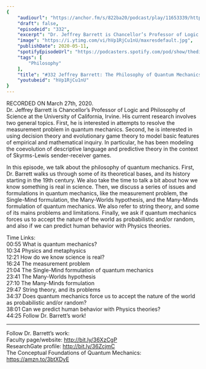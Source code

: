 ```yaml
---
{
	"audiourl": "https://anchor.fm/s/822ba20/podcast/play/11653339/https%3A%2F%2Fd3ctxlq1ktw2nl.cloudfront.net%2Fproduction%2F2020-2-28%2F59678249-44100-2-b2da15a69124.m4a",
	"draft": false,
	"episodeid": "332",
	"excerpt": "Dr. Jeffrey Barrett is Chancellor’s Professor of Logic and Philosophy of Science at the University of California, Irvine. His current research involves two general topics. First, he is interested in attempts to resolve the measurement problem in quantum mechanics. Second, he is interested in using decision theory and evolutionary game theory to model basic features of empirical and mathematical inquiry. In particular, he has been modeling the coevolution of descriptive language and predictive theory in the context of Skyrms-Lewis sender-receiver games. ",
	"image": "https://i.ytimg.com/vi/hVp1RjCu1nU/maxresdefault.jpg",
	"publishDate": 2020-05-11,
	"spotifyEpisodeUrl": "https://podcasters.spotify.com/pod/show/thedissenter/episodes/332-Jeffrey-Barrett-The-Philosophy-of-Quantum-Mechanics-ec24or",
	"tags": [
		"Philosophy"
	],
	"title": "#332 Jeffrey Barrett: The Philosophy of Quantum Mechanics",
	"youtubeid": "hVp1RjCu1nU"
}
---
```

RECORDED ON March 27th, 2020.  
Dr. Jeffrey Barrett is Chancellor’s Professor of Logic and Philosophy of Science at the University of California, Irvine. His current research involves two general topics. First, he is interested in attempts to resolve the measurement problem in quantum mechanics. Second, he is interested in using decision theory and evolutionary game theory to model basic features of empirical and mathematical inquiry. In particular, he has been modeling the coevolution of descriptive language and predictive theory in the context of Skyrms-Lewis sender-receiver games. 

In this episode, we talk about the philosophy of quantum mechanics. First, Dr. Barrett walks us through some of its theoretical bases, and its history starting in the 19th century. We also take the time to talk a bit about how we know something is real in science. Then, we discuss a series of issues and formulations in quantum mechanics, like the measurement problem, the Single-Mind formulation, the Many-Worlds hypothesis, and the Many-Minds formulation of quantum mechanics. We also refer to string theory, and some of its mains problems and limitations. Finally, we ask if quantum mechanics forces us to accept the nature of the world as probabilistic and/or random, and also if we can predict human behavior with Physics theories.

Time Links:  
<time>00:55</time> What is quantum mechanics?  
<time>10:34</time> Physics and metaphysics  
<time>12:21</time> How do we know science is real?  
<time>16:24</time> The measurement problem  
<time>21:04</time> The Single-Mind formulation of quantum mechanics  
<time>23:41</time> The Many-Worlds hypothesis  
<time>27:10</time> The Many-Minds formulation  
<time>29:47</time> String theory, and its problems  
<time>34:37</time> Does quantum mechanics force us to accept the nature of the world as probabilistic and/or random?  
<time>38:01</time> Can we predict human behavior with Physics theories?  
<time>44:25</time> Follow Dr. Barrett’s work!

---

Follow Dr. Barrett’s work:  
Faculty page/website: http://bit.ly/36XzCgP  
ResearchGate profile: http://bit.ly/36ZcjmC  
The Conceptual Foundations of Quantum Mechanics: https://amzn.to/3btXDyE
